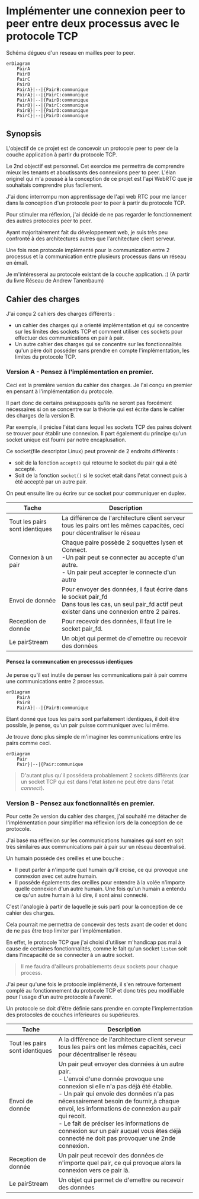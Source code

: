 # Implémenter une connexion peer to peer entre deux processus avec le protocole TCP

Schéma dégueu d'un reseau en mailles peer to peer.

```mermaid
erDiagram
    PairA
    PairB
    PairC
    PairD
    PairA}|--|{PairB:communique
    PairA}|--|{PairC:communique
    PairA}|--|{PairD:communique
    PairB}|--|{PairC:communique
    PairB}|--|{PairD:communique
    PairC}|--|{PairD:communique
```
## Synopsis
L'objectif de ce projet est de concevoir un protocole peer to peer de la couche application à partir du protocole TCP. 

Le 2nd objectif est personnel. Cet exercice me permettra de comprendre mieux les tenants et aboutissants des connexions peer to peer. L'élan originel qui m'a poussé à la conception de ce projet est l'api WebRTC que je souhaitais comprendre plus facilement.

J'ai donc interrompu mon apprentissage de l'api web RTC pour me lancer dans la conception d'un protocole peer to peer à partir du protocole TCP.

Pour stimuler ma réflexion, j'ai décidé de ne pas regarder le fonctionnement des autres protocoles peer to peer. 

Ayant majoritairement fait du développement web, je suis très peu confronté à des architectures autres que l'architecture client serveur. 

Une fois mon protocole implémenté pour la communication entre 2 processus et la communication entre plusieurs processus dans un réseau en émail.

Je m'intéresserai au protocole existant de la couche application. :) (A partir du livre Réseau de Andrew Tanenbaum) 

## Cahier des charges

J'ai conçu 2 cahiers des charges différents : 
- un cahier des charges qui a orienté implémentation et qui se concentre sur les limites des sockets TCP et comment utiliser ces sockets pour effectuer des communications en pair à pair.
- Un autre cahier des charges qui se concentre sur les fonctionnalités qu'un père doit posséder sans prendre en compte l'implémentation, les limites du protocole TCP. 

### Version A - Pensez à l'implémentation en premier. 

Ceci est la première version du cahier des charges. Je l'ai conçu en premier en pensant à l'implémentation du protocole. 

Il part donc de certains présupposés qu'ils ne seront pas forcément nécessaires si on se concentre sur la théorie qui est écrite dans le cahier des charges de la version B. 

Par exemple, il précise l'état dans lequel les sockets TCP des paires doivent se trouver pour établir une connexion. Il part également du principe qu'un socket unique est fourni par notre encaplusation.

Ce socket(file descriptor Linux) peut provenir de 2 endroits différents :
- soit de la fonction `accept()` qui retourne le socket du pair qui a été accepté.
- Soit de la fonction `socket()` si le socket etait dans l'etat connect puis à été accepté par un autre pair. 

On peut ensuite lire ou écrire sur ce socket pour communiquer en duplex. 

|Tache|Description|
|-|-|
|Tout les pairs sont identiques| La différence de l'architecture client serveur tous les pairs ont les mêmes capacités, ceci pour décentraliser le réseau |
| Connexion à un pair | Chaque paire possède 2 soquettes lysen et Connect.<br> -Un pair peut se connecter au accepte d'un autre. <br> - Un pair peut accepter le connecte d'un autre |
| Envoi de donnée | Pour envoyer des données, il faut écrire dans le socket pair_fd <br> Dans tous les cas, un seul pair_fd actif peut exister dans une connexion entre 2 paires. <br> |
| Reception de donnée | Pour recevoir des données, il faut lire le socket pair_fd. |
| Le pairStream | Un objet qui permet de d'emettre ou recevoir des données|

#### Pensez la communcation en processus identiques

Je pense qu'il est inutile de penser les communications pair à pair comme une communications entre 2 processus.

```mermaid
erDiagram
    PairA
    PairB
    PairA}|--|{PairB:communique
```

Etant donné que tous les pairs sont parfaitement identiques, il doit être possible, je pense, qu'un pair puisse communiquer avec lui même. 

Je trouve donc plus simple de m'imaginer les communications entre les pairs comme ceci.


```mermaid
erDiagram
    Pair
    Pair}|--|{Pair:communique
```

> D'autant plus qu'il possédera probablement 2 sockets différents (car un socket TCP qui est dans l'etat *listen* ne peut être dans l'etat *connect*).


### Version B - Pensez aux fonctionnalités en premier.

Pour cette 2e version du cahier des charges, j'ai souhaité me détacher de l'implémentation pour simplifier ma réflexion lors de la conception de ce protocole. 

J'ai basé ma réflexion sur les communications humaines qui sont en soit très similaires aux communications pair à pair sur un réseau décentralisé.

Un humain possède des oreilles et une bouche :
- Il peut parler à n'importe quel humain qu'il croise, ce qui provoque une connexion avec cet autre humain. 
- Il possède égalements des oreilles pour entendre à la volée n'importe quelle connexion d'un autre humain. Une fois qu'un humain a entendu ce qu'un autre humain à lui dire, il sont ainsi connecté. 

C'est l'analogie à partir de laquelle je suis parti pour la conception de ce cahier des charges.

Cela pourrait me permettra de concevoir des tests avant de coder et donc de ne pas être trop limiter par l'implémentation. 

En effet, le protocole TCP que j'ai choisi d'utiliser m'handicap pas mal à cause de certaines fonctionnalités, comme le fait qu'un socket `listen` soit dans l'incapacité de se connecter à un autre socket. 

> Il me faudra d'ailleurs probablements deux sockets pour chaque process.

J'ai peur qu'une fois le protocole implémenté, il s'en retrouve fortement complé au fonctionnement du protocole TCP et donc très peu modifiable pour l'usage d'un autre protocole à l'avenir.

Un protocole se doit d'être définie sans prendre en compte l'implementation des protocoles de couches inférieures ou supérieures.

|Tache|Description|
|-|-|
|Tout les pairs sont identiques| A la différence de l'architecture client serveur tous les pairs ont les mêmes capacités, ceci pour décentraliser le réseau |
| Envoi de donnée |Un pair peut envoyer des données à un autre pair.<br> - L'envoi d'une donnée provoque une connexion si elle n'a pas déjà été établie.<br> - Un pair qui envoie des données n'a pas nécessairement besoin de fournir,à chaque envoi, les informations de connexion au pair qui recoit. <br> - Le fait de préciser les informations de connexion sur un pair auquel vous êtes déjà connecté ne doit pas provoquer une 2nde connexion. |
| Reception de donnée | Un pair peut recevoir des données de n'importe quel pair, ce qui provoque alors la connexion vers ce pair là.|
| Le pairStream | Un objet qui permet de d'emettre ou recevoir des données|


